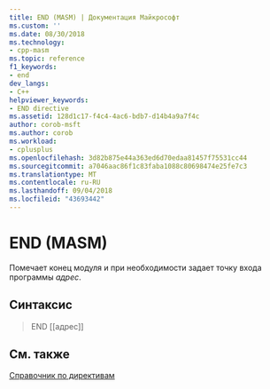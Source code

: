 ```yaml
---
title: END (MASM) | Документация Майкрософт
ms.custom: ''
ms.date: 08/30/2018
ms.technology:
- cpp-masm
ms.topic: reference
f1_keywords:
- end
dev_langs:
- C++
helpviewer_keywords:
- END directive
ms.assetid: 128d1c17-f4c4-4ac6-bdb7-d14b4a9a7f4c
author: corob-msft
ms.author: corob
ms.workload:
- cplusplus
ms.openlocfilehash: 3d82b875e44a363ed6d70edaa81457f75531cc44
ms.sourcegitcommit: a7046aac86f1c83faba1088c80698474e25fe7c3
ms.translationtype: MT
ms.contentlocale: ru-RU
ms.lasthandoff: 09/04/2018
ms.locfileid: "43693442"
---
```

# <a name="end-masm"></a>END (MASM)

Помечает конец модуля и при необходимости задает точку входа программы *адрес*.

## <a name="syntax"></a>Синтаксис

> END [[адрес]]

## <a name="see-also"></a>См. также

[Справочник по директивам](../../assembler/masm/directives-reference.md)<br/>